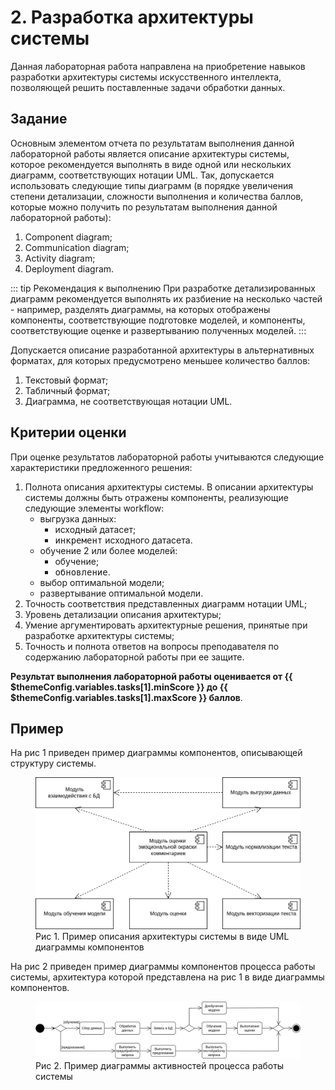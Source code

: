 # 2. Разработка архитектуры системы

Данная лабораторная работа направлена на приобретение навыков разработки архитектуры системы искусственного интеллекта, позволяющей решить поставленные задачи обработки данных.

## Задание

Основным элементом отчета по результатам выполнения данной лабораторной работы является описание архитектуры системы, которое рекомендуется выполнять в виде одной или нескольких диаграмм, соответствующих нотации UML. Так, допускается использовать следующие типы диаграмм (в порядке увеличения степени детализации, сложности выполнения и количества баллов, которые можно получить по результатам выполнения данной лабораторной работы):
1. Component diagram;
1. Communication diagram;
1. Activity diagram;
1. Deployment diagram.

::: tip Рекомендация к выполнению
При разработке детализированных диаграмм рекомендуется выполнять их разбиение на несколько частей - например, разделять диаграммы, на которых отображены компоненты, соответствующие подготовке моделей, и компоненты, соответствующие оценке и развертыванию полученных моделей.
:::

Допускается описание разработанной архитектуры в альтернативных форматах, для которых предусмотрено меньшее количество баллов:
1. Текстовый формат;
1. Табличный формат;
1. Диаграмма, не соответствующая нотации UML.

## Критерии оценки

При оценке результатов лабораторной работы учитываются следующие характеристики предложенного решения:
1. Полнота описания архитектуры системы. В описании архитектуры системы должны быть отражены компоненты, реализующие следующие элементы workflow:
    - выгрузка данных:
        - исходный датасет;
        - <tt label="блок данных, используемый для обновления (дообучения) модели" underlined>инкремент</tt> исходного датасета.
    - обучение 2 или более моделей:
        - обучение;
        - <tt label="дообучение" underlined>обновление</tt>.
    - выбор оптимальной модели;
    - развертывание оптимальной модели.
1. Точность соответствия представленных диаграмм нотации UML;
1. Уровень детализации описания архитектуры;
1. Умение аргументировать архитектурные решения, принятые при разработке архитектуры системы;
1. Точность и полнота ответов на вопросы преподавателя по содержанию лабораторной работы при ее защите.

**Результат выполнения лабораторной работы оценивается от {{ $themeConfig.variables.tasks[1].minScore }} до {{ $themeConfig.variables.tasks[1].maxScore }} баллов**.

## Пример

На рис 1 приведен пример диаграммы компонентов, описывающей структуру системы.

<figure>
    <img src="../../image/task-2-component-diagram-example.jpeg"/>
    <figcaption>Рис 1. Пример описания архитектуры системы в виде UML диаграммы компонентов</figcaption>
</figure>

На рис 2 приведен пример диаграммы компонентов процесса работы системы, архитектура которой представлена на рис 1 в виде диаграммы компонентов.

<figure>
    <img src="../../image/task-2-activity-diagram-example.jpeg"/>
    <figcaption>Рис 2. Пример диаграммы активностей процесса работы системы</figcaption>
</figure>
